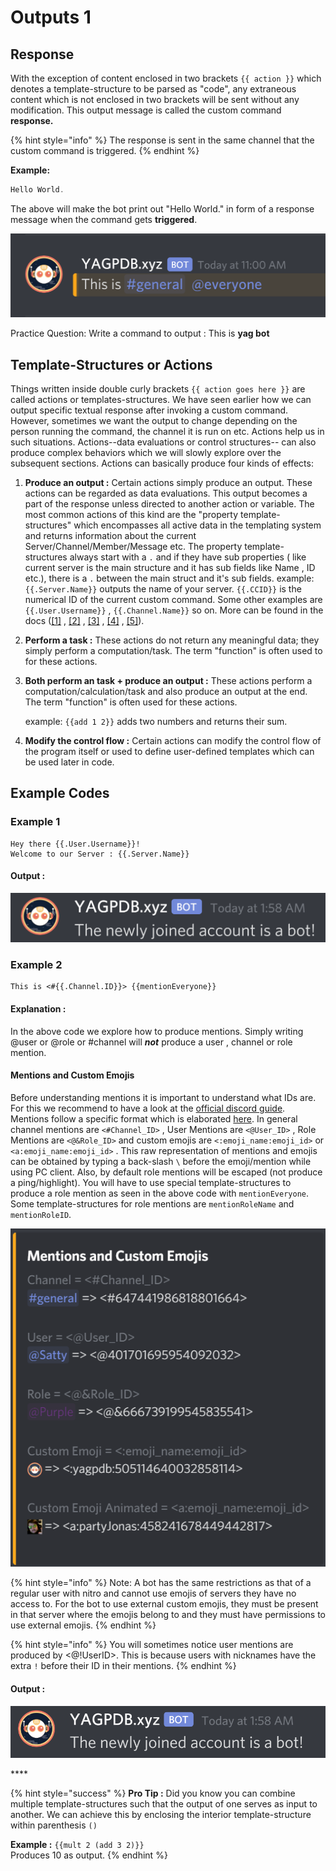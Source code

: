 # Outputs 1

## Response

With the exception of content enclosed in two brackets `{{ action }}` which denotes a template-structure to be parsed as "code", any extraneous content which is not enclosed in two brackets will be sent without any modification. This output message is called the custom command **response.** 

{% hint style="info" %}
The response is sent in the same channel that the custom command is triggered.
{% endhint %}

**Example:**

```go
Hello World. 
```

The above will make the bot print out "Hello World." in form of a response message when the command gets **triggered**.

![](../../.gitbook/assets/image%20%2818%29.png)

Practice Question: Write a command to output : This is **yag bot**

## Template-Structures or Actions

Things written inside double curly brackets `{{ action goes here }}` are called actions or templates-structures. We have seen earlier how we can output specific textual response after invoking a custom command. However, sometimes we want the output to change depending on the person running the command, the channel it is run on etc. Actions help us in such situations. Actions--data evaluations or control structures-- can also produce complex behaviors which we will slowly explore over the subsequent sections. Actions can basically produce four kinds of effects:

1.  **Produce an output :** Certain actions simply produce an output. These actions can be regarded as data evaluations. This output becomes a part of the response unless directed to another action or variable. The most common actions of this kind are the "property template-structures" which encompasses all active data in the templating system and returns information about the current Server/Channel/Member/Message etc. The property template-structures always start with a `.` and if they have sub properties \( like current server is the main structure and it has sub fields like Name , ID etc.\), there is a `.` between the main struct and it's sub fields.  example: `{{.Server.Name}}` outputs the name of your server. `{{.CCID}}` is the numerical ID of the current custom command. Some other examples are `{{.User.Username}}` , `{{.Channel.Name}}` so on. More can be found in the docs \([\[1\]](https://docs.yagpdb.xyz/reference/templates#guild-server) , [\[2\]](https://docs.yagpdb.xyz/reference/templates#channel) , [\[3\]](https://docs.yagpdb.xyz/reference/templates#message) , [\[4\]](https://docs.yagpdb.xyz/reference/templates#member) , [\[5\]](https://docs.yagpdb.xyz/reference/templates#user)\).  
2.  **Perform a task :** These actions do not return any meaningful data; they simply perform a computation/task. The term "function" is often used to for these actions. 
3. **Both perform an task + produce an output :**  These actions perform a computation/calculation/task and also produce an output at the end. The term "function" is often used for these actions.

  
   example: `{{add 1 2}}` adds two numbers and returns their sum.  

4. **Modify the control flow :** Certain actions can modify the control flow of the program itself or used to define user-defined templates which can be used later in code.

## Example Codes 

### Example 1

```text
Hey there {{.User.Username}}!
Welcome to our Server : {{.Server.Name}}
```

#### Output :

![](../../.gitbook/assets/image%20%2823%29.png)

### Example 2

```text
This is <#{{.Channel.ID}}> {{mentionEveryone}}
```

#### Explanation :

In the above code we explore how to produce mentions. Simply writing @user or @role or \#channel will _**not**_ produce a user , channel or role mention.

#### Mentions and Custom Emojis

Before understanding mentions it is important to understand what IDs are. For this we recommend to have a look at the [official discord guide](https://support.discordapp.com/hc/en-us/articles/206346498-Where-can-I-find-my-User-Server-Message-ID-). Mentions follow a specific format which is elaborated [here](https://docs.yagpdb.xyz/reference/templates#mentions). In general channel mentions are `<#Channel_ID>` , User Mentions are `<@User_ID>` , Role Mentions are  `<@&Role_ID>` and custom emojis are `<:emoji_name:emoji_id>` or `<a:emoji_name:emoji_id>` . This raw representation of mentions and emojis can be obtained by typing a back-slash `\` before the emoji/mention while using PC client. Also, by default role mentions will be escaped \(not produce a ping/highlight\). You will have to use special template-structures to produce a role mention as seen in the above code with `mentionEveryone`. Some template-structures for role mentions are `mentionRoleName` and `mentionRoleID`.  


![](../../.gitbook/assets/image%20%284%29.png)

{% hint style="info" %}
Note: A bot has the same restrictions as that of a regular user with nitro and cannot use emojis of servers they have no access to. For the bot to use external custom emojis, they must be present in that server where the emojis belong to and they must have permissions to use external emojis.
{% endhint %}

{% hint style="info" %}
You will sometimes notice user mentions are produced by &lt;@!UserID&gt;. This is because users with nicknames have the extra `!` before their ID in their mentions.
{% endhint %}

#### Output :

![](../../.gitbook/assets/image%20%2820%29.png)

\*\*\*\*

{% hint style="success" %}
**Pro Tip :** Did you know you can combine multiple template-structures such that the output of one serves as input to another. We can achieve this by enclosing the interior template-structure within parenthesis `()`

**Example :**  `{{mult 2 (add 3 2)}}`  
Produces 10 as output.
{% endhint %}



